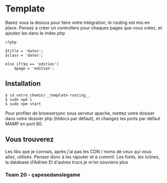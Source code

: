 # Template
Basez vous la dessus pour faire votre intégration, le routing est mis en place.
Pensez à créer un controllers pour chaques pages que vous créez, et ajoutez les dans le index.php
```shell
<?php

$title = 'dates';
$class = 'dates';
```

```shell
else if($q == 'edition')
	$page = 'edition';
```

## Installation

```shell
$ cd votre_chemin/__template-routing__
$ sudo npm i
$ sudo npm start
```
Pour profiter de browsersync sous serveur apache, mettez votre dossier dans votre dossier php (htdocs par défaut), et changez les ports par défaut MAMP en port 80.

## Vous trouverez

Les libs que je connais, après j'ai pas les CDN / noms de ceux qui vous allez, utilisés. Pensez donc à les rajouter et à commit.
Les fonts, les icônes, la database d'Adrien
Et d'autres trucs je m'en souviens plus

### Team 20 - çapesedanslegame
